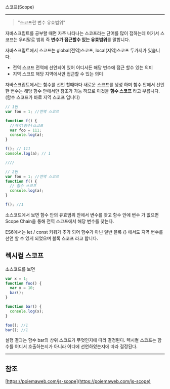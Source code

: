 스코프(Scope)

---

> "스코프란 변수 유효범위"

자바스크립트를 공부할 때면 자주 나타나는 스코프라는 단어를 많이 접하는데 여기서 스코프는 우리말로 범위 즉 **변수가 접근할수 있는 유효범위**를 말합니다.

자바스크립트에서 스코프는 global(전역)스코프, local(지역)스코프 두가지가 있습니다.

- 전역 스코프
  전역에 선언되어 있어 어디서든 해당 변수에 접근 할수 있는 의미
- 지역 스코프
  해당 지역에서만 접근할 수 있는 의미

자바스크립트에서는 함수를 선언 할때마다 새로운 스코프를 생성 하며 함수 안에서 선언한 변수는 해당 함수 안에서만 참조가 가능 하므로 이것을 **함수 스코프** 라고 부릅니다.(함수 스코프가 바로 지역 스코프 입니다)

```javascript
// 1번
var foo = 1; //전역 스코프

function f() {
  //지역(함수)스코프
  var foo = 111;
  console.log(a);
}

f(); // 111
console.log(a); // 1

////

// 2번
var foo = 1; //전역 스코프
function f() {
  // 함수 스코프
  console.log(a);
}

f(); //1
```

소스코드에서 보면 함수 안의 유효범위 안에서 변수를 찾고 함수 안에 변수 가 없으면 Scope Chain을 통해 전역 스코프에서 해당 변수를 찾는다.

ES6에서는 let / const 키워가 추가 되어 함수가 아닌 일반 블록 {} 에서도 지역 변수를 선언 할 수 있게 되었으며 블록 스코프 라고 합니다.

## 렉시컬 스코프

소스코드를 보면

```javascript
var x = 1;
function foo() {
  var x = 10;
  bar();
}

function bar() {
  console.log(x);
}

foo(); //1
bar(); //1
```

실행 결과는 함수 bar의 상위 스코프가 무엇인지에 따라 결정된다.
렉시컬 스코프는 함수를 어디서 호출하는지가 아니라 어디에 선언하였는지에 따라 결정된다.

---

## 참조

[https://poiemaweb.com/js-scope](https://poiemaweb.com/js-scope)
